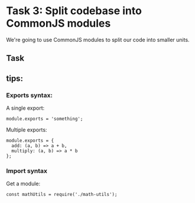# Task 3: Split codebase into CommonJS modules

We're going to use CommonJS modules to split our code into smaller units.

## Task


## tips:

### Exports syntax:

A single export:
```
module.exports = 'something';
```

Multiple exports:
```
module.exports = {
  add: (a, b) => a + b,
  multiply: (a, b) => a * b
};
```

### Import syntax

Get a module:
```
const mathUtils = require('./math-utils');
```
